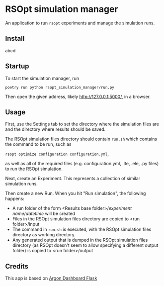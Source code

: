 # RSOpt simulation manager
An application to run `rsopt` experiments and manage the simulation runs.

## Install
abcd

## Startup
To start the simulation manager, run

```poetry run python rsopt_simulation_manager/run.py```

Then open the given address, likely http://127.0.0.1:5000/, in a browser.

## Usage
First, use the Settings tab to set the directory where the simulation files are 
and the directory where results should be saved.

The RSOpt simulation files directory should contain `run.sh` which contains the 
command to be run, such as 

```rsopt optimize configuration configuration.yml```, 

as well as all of the required files (e.g. configuration.yml, .lte, .ele, .py files)
to run the RSOpt simulation.

Next, create an Experiment. This represents a collection of similar simulation runs.

Then create a new Run. When you hit "Run simulation", the following happens:
* A run folder of the form \<Results base folder\>/_experiment name_/_datetime_
  will be created
* Files in the RSOpt simulation files directory are copied to \<run folder\>/input 
* The command in `run.sh` is executed,  with the RSOpt simulation files directory 
  as working directory.
* Any generated output that is dumped in the RSOpt simulation files directory (as
  RSOpt doesn't seem to allow specifying a different output folder) is copied to
  \<run folder\>/output


## Credits
This app is based on [Argon Dashboard Flask](https://www.creative-tim.com/product/argon-dashboard-flask)


